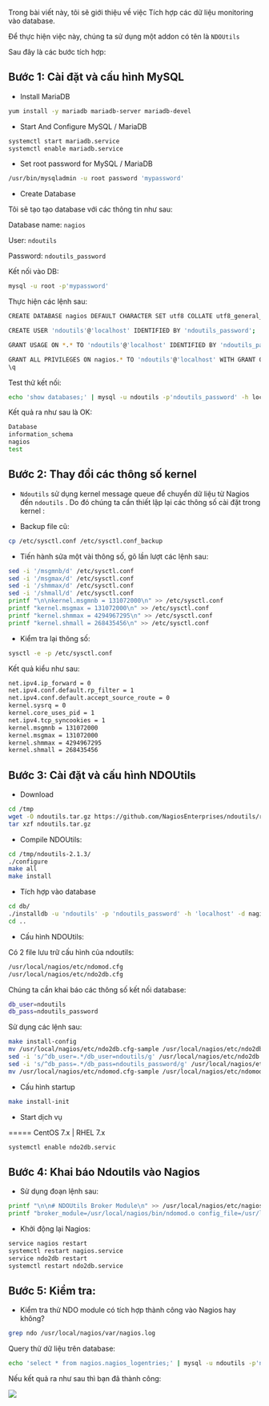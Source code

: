 Trong bài viết này, tôi sẽ giới thiệu về việc Tích hợp các dữ liệu monitoring vào database.

Để thực hiện việc này, chúng ta sử dụng một addon có tên là `NDOUtils`

Sau đây là các bước tích hợp:

## Bước 1: Cài đặt và cấu hình MySQL

- Install MariaDB

```sh
yum install -y mariadb mariadb-server mariadb-devel
```

- Start And Configure MySQL / MariaDB

```sh
systemctl start mariadb.service
systemctl enable mariadb.service
```

- Set root password for MySQL / MariaDB

```sh
/usr/bin/mysqladmin -u root password 'mypassword'
```
- Create Database

Tôi sẽ tạo tạo database với các thông tin như sau:

Database name: `nagios`

User: `ndoutils`

Password: `ndoutils_password`


Kết nối vào DB:


```sh
mysql -u root -p'mypassword'
```

Thực hiện các lệnh sau:

```sh
CREATE DATABASE nagios DEFAULT CHARACTER SET utf8 COLLATE utf8_general_ci;

CREATE USER 'ndoutils'@'localhost' IDENTIFIED BY 'ndoutils_password';

GRANT USAGE ON *.* TO 'ndoutils'@'localhost' IDENTIFIED BY 'ndoutils_password' WITH MAX_QUERIES_PER_HOUR 0 MAX_CONNECTIONS_PER_HOUR 0 MAX_UPDATES_PER_HOUR 0 MAX_USER_CONNECTIONS 0 ; 

GRANT ALL PRIVILEGES ON nagios.* TO 'ndoutils'@'localhost' WITH GRANT OPTION ; 
\q
```

Test thử kết nối:

```sh
echo 'show databases;' | mysql -u ndoutils -p'ndoutils_password' -h localhost
```

Kết quả ra như sau là OK:

```sh
Database
information_schema
nagios
test
```

## Bước 2: Thay đổi các thông số kernel

- `Ndoutils` sử dụng kernel message queue để chuyển dữ liệu từ Nagios đến `ndoutils` . Do đó chúng ta cần thiết lập lại các thông số cài đặt trong kernel :

- Backup file cũ:

```sh 
cp /etc/sysctl.conf /etc/sysctl.conf_backup
```

- Tiến hành sửa một vài thông số, gõ lần lượt các lệnh sau:

```sh
sed -i '/msgmnb/d' /etc/sysctl.conf
sed -i '/msgmax/d' /etc/sysctl.conf
sed -i '/shmmax/d' /etc/sysctl.conf
sed -i '/shmall/d' /etc/sysctl.conf
printf "\n\nkernel.msgmnb = 131072000\n" >> /etc/sysctl.conf
printf "kernel.msgmax = 131072000\n" >> /etc/sysctl.conf
printf "kernel.shmmax = 4294967295\n" >> /etc/sysctl.conf
printf "kernel.shmall = 268435456\n" >> /etc/sysctl.conf
```

- Kiểm tra lại thông số:

```sh
sysctl -e -p /etc/sysctl.conf
```

Kết quả kiểu như sau:

```sh
net.ipv4.ip_forward = 0
net.ipv4.conf.default.rp_filter = 1
net.ipv4.conf.default.accept_source_route = 0
kernel.sysrq = 0
kernel.core_uses_pid = 1
net.ipv4.tcp_syncookies = 1
kernel.msgmnb = 131072000
kernel.msgmax = 131072000
kernel.shmmax = 4294967295
kernel.shmall = 268435456
```

## Bước 3: Cài đặt và cấu hình NDOUtils

- Download

```sh
cd /tmp
wget -O ndoutils.tar.gz https://github.com/NagiosEnterprises/ndoutils/releases/download/ndoutils-2.1.3/ndoutils-2.1.3.tar.gz
tar xzf ndoutils.tar.gz
```

- Compile NDOUtils:

```sh
cd /tmp/ndoutils-2.1.3/
./configure
make all
make install
```

- Tích hợp vào database

```sh
cd db/
./installdb -u 'ndoutils' -p 'ndoutils_password' -h 'localhost' -d nagios
cd .. 
```

- Cấu hình NDOUtils:

Có 2 file lưu trữ cấu hình của ndoutils:

```sh
/usr/local/nagios/etc/ndomod.cfg
/usr/local/nagios/etc/ndo2db.cfg
```

Chúng ta cần khai báo các thông số kết nối database:

```sh
db_user=ndoutils
db_pass=ndoutils_password
```

Sử dụng các lệnh sau:

```sh
make install-config
mv /usr/local/nagios/etc/ndo2db.cfg-sample /usr/local/nagios/etc/ndo2db.cfg
sed -i 's/^db_user=.*/db_user=ndoutils/g' /usr/local/nagios/etc/ndo2db.cfg
sed -i 's/^db_pass=.*/db_pass=ndoutils_password/g' /usr/local/nagios/etc/ndo2db.cfg
mv /usr/local/nagios/etc/ndomod.cfg-sample /usr/local/nagios/etc/ndomod.cfg
```

- Cấu hình startup

```sh
make install-init
```

- Start dịch vụ

===== CentOS 7.x | RHEL 7.x

```sh
systemctl enable ndo2db.servic
```

## Bước 4: Khai báo Ndoutils vào Nagios

- Sử dụng đoạn lệnh sau:

```sh
printf "\n\n# NDOUtils Broker Module\n" >> /usr/local/nagios/etc/nagios.cfg
printf "broker_module=/usr/local/nagios/bin/ndomod.o config_file=/usr/local/nagios/etc/ndomod.cfg\n" >> /usr/local/nagios/etc/nagios.cfg 
```

- Khởi động lại Nagios:

```sh
service nagios restart
systemctl restart nagios.service
service ndo2db restart
systemctl restart ndo2db.service
```

## Bước 5: Kiểm tra:

- Kiểm tra thử NDO module có tích hợp thành công vào Nagios hay không?

```sh
grep ndo /usr/local/nagios/var/nagios.log
```

Query thử dữ liệu trên database:

```sh
echo 'select * from nagios.nagios_logentries;' | mysql -u ndoutils -p'ndoutils_password'
```

Nếu kết quả ra như sau thì bạn đã thành công:

<img src="https://i.imgur.com/Y39LzK7.jpg">
